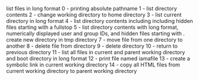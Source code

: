 list files in long format
0 - printing absolute pathname
1 - list directory contents
2 - change working directory to home directory
3 - list current directory in long format
4 - list directory contents including including hidden files starting with a fullstop
5 - list directory contents with long format, numerically displayed user and group IDs, and hidden files starting with .
create new directory in tmp directory
7 - move file from one directory to another
8 - delete file from directory
9 - delete directory
10 - return to previous directory
11 - list all files in current and parent working directory and boot directory in long format
12 - print file named iamafile
13 - create a symbolic link in current working directory
14 - copy all HTML files from current working directory to parent working directory
